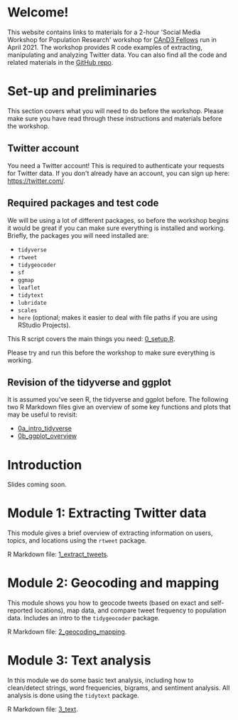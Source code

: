 # Welcome!

This website contains links to materials for a 2-hour 'Social Media Workshop for Population Research' workshop for [CAnD3 Fellows](https://www.mcgill.ca/cand3/) run in April 2021. The workshop provides R code examples of extracting, manipulating and analyzing Twitter data. You can also find all the code and related materials in the [GitHub repo](https://github.com/MJAlexander/social_media_workshop). 

# Set-up and preliminaries

This section covers what you will need to do before the workshop. Please make sure you have read through these instructions and materials before the workshop. 

## Twitter account

You need a Twitter account! This is required to authenticate your requests for Twitter data. If you don't already have an account, you can sign up here: https://twitter.com/.

## Required packages and test code

We will be using a lot of different packages, so before the workshop begins it would be great if you can make sure everything is installed and working. Briefly, the packages you will need installed are: 

- `tidyverse`
- `rtweet`
- `tidygeocoder`
- `sf`
- `ggmap`
- `leaflet`
- `tidytext`
- `lubridate`
- `scales`
- `here` (optional; makes it easier to deal with file paths if you are using RStudio Projects).

This R script covers the main things you need: [0_setup.R](https://github.com/MJAlexander/social_media_workshop/blob/main/code/0_setup.R).

Please try and run this before the workshop to make sure everything is working. 

## Revision of the tidyverse and ggplot

It is assumed you've seen R, the tidyverse and ggplot before. The following two R Markdown files give an overview of some key functions and plots that may be useful to revisit:

- [0a_intro_tidyverse](https://github.com/MJAlexander/social_media_workshop/blob/main/rmd/0a_intro_tidyverse.Rmd)
- [0b_ggplot_overview](https://github.com/MJAlexander/social_media_workshop/blob/main/rmd/0b_ggplot_overview.Rmd)

# Introduction

Slides coming soon. 

# Module 1: Extracting Twitter data

This module gives a brief overview of extracting information on users, topics, and locations using the `rtweet` package. 

R Markdown file: [1_extract_tweets](https://github.com/MJAlexander/social_media_workshop/blob/main/rmd/1_extract_tweets.Rmd).

# Module 2: Geocoding and mapping

This module shows you how to geocode tweets (based on exact and self-reported locations), map data, and compare tweet frequency to population data. Includes an intro to the `tidygeocoder` package. 

R Markdown file: [2_geocoding_mapping](https://github.com/MJAlexander/social_media_workshop/blob/main/rmd/2_geocoding_mapping.Rmd).

# Module 3: Text analysis

In this module we do some basic text analysis, including how to clean/detect strings, word frequencies, bigrams, and sentiment analysis. All analysis is done using the `tidytext` package. 

R Markdown file: [3_text](https://github.com/MJAlexander/social_media_workshop/blob/main/rmd/3_text.Rmd).


